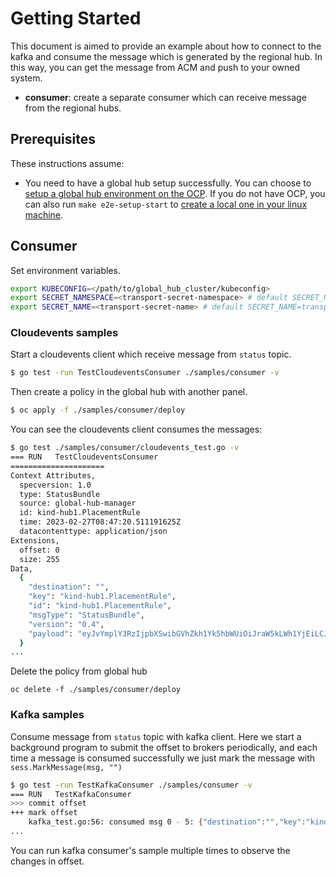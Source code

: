 # Getting Started

This document is aimed to provide an example about how to connect to the kafka and consume the message which is generated by the regional hub. In this way, you can get the message from ACM and push to your owned system.

- **consumer**: create a separate consumer which can receive message from the regional hubs.

## Prerequisites

These instructions assume:

- You need to have a global hub setup successfully. You can choose to [setup a global hub environment on the OCP](https://github.com/stolostron/multicluster-global-hub/blob/main/README.md). If you do not have OCP, you can also run `make e2e-setup-start` to [create a local one in your linux machine](https://github.com/stolostron/multicluster-global-hub/blob/719606de0a65eb8d62c9b10932ef8614bc39ccd0/Makefile#L71).

## Consumer 

Set environment variables.
```bash
export KUBECONFIG=</path/to/global_hub_cluster/kubeconfig>
export SECRET_NAMESPACE=<transport-secret-namespace> # default SECRET_NAMESPACE=open-cluster-management
export SECRET_NAME=<transport-secret-name> # default SECRET_NAME=transport-secret
```
### Cloudevents samples

Start a cloudevents client which receive message from `status` topic. 
```bash
$ go test -run TestCloudeventsConsumer ./samples/consumer -v
```

Then create a policy in the global hub with another panel. 

```bash
$ oc apply -f ./samples/consumer/deploy
```

You can see the cloudevents client consumes the messages:
```bash
$ go test ./samples/consumer/cloudevents_test.go -v
=== RUN   TestCloudeventsConsumer
=====================
Context Attributes,
  specversion: 1.0
  type: StatusBundle
  source: global-hub-manager
  id: kind-hub1.PlacementRule
  time: 2023-02-27T08:47:20.511191625Z
  datacontenttype: application/json
Extensions,
  offset: 0
  size: 255
Data,
  {
    "destination": "",
    "key": "kind-hub1.PlacementRule",
    "id": "kind-hub1.PlacementRule",
    "msgType": "StatusBundle",
    "version": "0.4",
    "payload": "eyJvYmplY3RzIjpbXSwibGVhZkh1Yk5hbWUiOiJraW5kLWh1YjEiLCJidW5kbGVWZXJzaW9uIjp7ImluY2FybmF0aW9uIjowLCJnZW5lcmF0aW9uIjo0fX0="
  }
...
```
Delete the policy from global hub
```
oc delete -f ./samples/consumer/deploy
```

### Kafka samples

Consume message from `status` topic with kafka client. Here we start a background program to submit the offset to brokers periodically, and each time a message is consumed successfully we just mark the message with `sess.MarkMessage(msg, "")`
```bash
$ go test -run TestKafkaConsumer ./samples/consumer -v 
=== RUN   TestKafkaConsumer
>>> commit offset
+++ mark offset
    kafka_test.go:56: consumed msg 0 - 5: {"destination":"","key":"kind-hub1.ControlInfo","id":"kind-hub1.ControlInfo","msgType":"StatusBundle","version":"0.5","payload":"eyJsZWFmSHViTmFtZSI6ImtpbmQtaHViMSIsImJ1bmRsZVZlcnNpb24iOnsiaW5jYXJuYXRpb24iOjAsImdlbmVyYXRpb24iOjV9fQ=="}
...
```
You can run kafka consumer's sample multiple times to observe the changes in offset.
